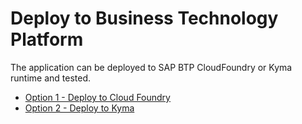 # Deploy to Business Technology Platform

The application can be deployed to SAP BTP CloudFoundry or Kyma runtime and tested.

- [Option 1 - Deploy to Cloud Foundry](./4-deploy-to-cf.md)
- [Option 2 - Deploy to Kyma](./5-deploy-to-kyma.md)
